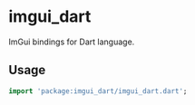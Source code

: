 # imgui_dart

ImGui bindings for Dart language.

## Usage

```dart
import 'package:imgui_dart/imgui_dart.dart';

```
